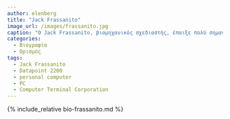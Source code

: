 ```yaml
---
author: elenberg
title: "Jack Frassanito"
image_url: /images/frassanito.jpg
caption: "O Jack Frassanito, βιομηχανικός σχεδιαστής, έπαιξε πολύ σημαντικό ρόλο στη δημιουργία και το σχεδιασμό του του υπολογιστή"
categories:
  - Βιογραφία 
  - Ορισμός 
tags:
  - Jack Frassanito
  - Datapoint 2200
  - personal computer
  - PC
  - Computer Terminal Corporation
---
```


{% include_relative bio-frassanito.md %}
